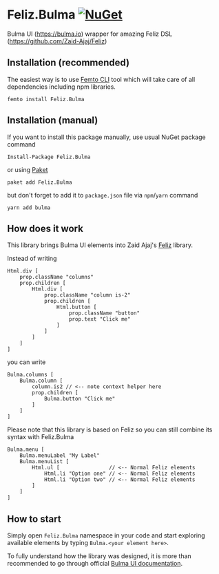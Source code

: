 # Feliz.Bulma [![NuGet](https://img.shields.io/nuget/v/Feliz.Bulma.svg?style=flat)](https://www.nuget.org/packages/Feliz.Bulma/)

Bulma UI (https://bulma.io) wrapper for amazing Feliz DSL (https://github.com/Zaid-Ajaj/Feliz)

## Installation (recommended)
The easiest way is to use [Femto CLI](https://github.com/Zaid-Ajaj/Femto) tool which will take care of all dependencies including npm libraries.

    femto install Feliz.Bulma

## Installation (manual)
If you want to install this package manually, use usual NuGet package command 

    Install-Package Feliz.Bulma 

or using [Paket](http://fsprojects.github.io/Paket/getting-started.html) 

    paket add Feliz.Bulma 

but don't forget to add it to `package.json` file via `npm`/`yarn` command

    yarn add bulma  

## How does it work

This library brings Bulma UI elements into Zaid Ajaj's [Feliz](https://github.com/Zaid-Ajaj/Feliz) library.

Instead of writing 

```f#
Html.div [
    prop.className "columns"
    prop.children [
        Html.div [
            prop.className "column is-2"
            prop.children [
                Html.button [
                    prop.className "button"
                    prop.text "Click me"
                ]
            ]
        ]
    ]
]
```

you can write

```f#
Bulma.columns [
    Bulma.column [
        column.is2 // <-- note context helper here
        prop.children [
            Bulma.button "Click me"
        ]
    ]
]
```

Please note that this library is based on Feliz so you can still combine its syntax with Feliz.Bulma

```f#
Bulma.menu [
    Bulma.menuLabel "My Label"
    Bulma.menuList [
        Html.ul [                // <-- Normal Feliz elements
            Html.li "Option one" // <-- Normal Feliz elements
            Html.li "Option two" // <-- Normal Feliz elements
        ]
    ]
]
```

## How to start

Simply open `Feliz.Bulma` namespace in your code and start exploring available elements by typing `Bulma.<your element here>`.

To fully understand how the library was designed, it is more than recommended to go through official [Bulma UI documentation](https://bulma.io/documentation).